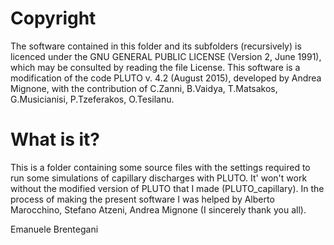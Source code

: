 # Copyright
The software contained in this folder and its subfolders (recursively) is licenced under the GNU GENERAL PUBLIC LICENSE (Version 2, June 1991), which may be consulted by reading the file License.
This software is a modification of the code PLUTO v. 4.2 (August 2015), developed by Andrea Mignone, with the contribution of C.Zanni, B.Vaidya, T.Matsakos, G.Musicianisi, P.Tzeferakos, O.Tesilanu.
# What is it?
This is a folder containing some source files with the settings required to run some simulations of capillary discharges with PLUTO. It' won't work without the modified version of PLUTO that I made (PLUTO_capillary). In the process of making the present software I was helped by Alberto Marocchino, Stefano Atzeni, Andrea Mignone (I sincerely thank you all).

Emanuele Brentegani
